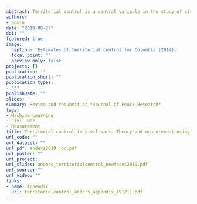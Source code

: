 ```yaml
---
abstract: Territorial control is a central variable in the study of civil wars--yet, we lack data that are fine-grained enough to capture subnational dynamics and offer cross-country coverage. The paper advances an innovative measurement strategy for territorial control in asymmetric civil wars. Territorial control is conceptualized as an unobserved latent variable that can be estimated via observed variation in rebel tactics. The measurement strategy builds on a theoretical model of rebel tactics by which rebels use terrorism less when they control a given area—preferring conventional tactics, which require higher levels of territorial control. The latent variable territorial control is estimated via a Hidden Markov Model (HMM). I leverage geo-coded event data and use a function of the relative frequency of terrorist attacks and conventional war acts, weighted by time and distance, as an observable indicator for rebel tactics. The model yields monthly estimates of territorial control for asymmetric civil wars at a resolution of 0.25 degree minimum diameter hexagonal grid cells. The validation of the estimates for the Colombian and Nigerian civil wars suggests HMMs as a fruitful avenue to estimate spatiotemporal variation of territorial control.
authors:
- admin
date: "2019-08-27"
doi: ""
featured: true
image:
  caption: 'Estimates of territorial control for Colombia (2014).'
  focal_point: ""
  preview_only: false
projects: []
publication: ''
publication_short: ""
publication_types:
- "3"
publishDate: ""
slides: 
summary: Revise and resubmit at *Journal of Peace Research*
tags:
- Machine Learning
- Civil war
- Measurement
title: Territorial control in civil wars. Theory and measurement using machine learning
url_code: ""
url_dataset: ""
url_pdf: anders2019_jpr.pdf
url_poster: ""
url_project: 
url_slides: anders_territorialcontrol_newfaces2019.pdf
url_source: ""
url_video: ""
links:
- name: Appendix
  url: territorialcontrol_anders_appendix_191211.pdf
---
```

